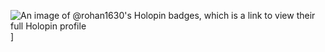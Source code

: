 ![An image of @rohan1630's Holopin badges, which is a link to view their full Holopin profile](https://holopin.me/rohan1630)]